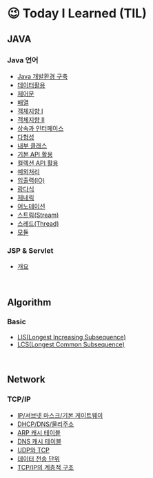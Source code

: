 # &#128521; Today I Learned (TIL) 



## JAVA

### Java 언어

- [Java 개발환경 구축](https://github.com/jngcii/TIL/blob/master/Java/JAVA%20%EC%86%8C%EA%B0%9C%20%EB%B0%8F%20%EA%B0%9C%EB%B0%9C%20%ED%99%98%EA%B2%BD%20%EA%B5%AC%EC%B6%95.m)
- [데이터활용](https://github.com/jngcii/TIL/blob/master/Java/데이터%20활용.md)
- [제어문](https://github.com/jngcii/TIL/blob/master/Java/제어문.md)
- [배열](https://github.com/jngcii/TIL/blob/master/Java/배열.md)
- [객체지향 I](https://github.com/jngcii/TIL/blob/master/Java/객체지향.md)
- [객체지향 II](https://github.com/jngcii/TIL/blob/master/Java/객체지향2.md)
- [상속과 인터페이스](https://github.com/jngcii/TIL/blob/master/Java/상속과%20인터페이스.md)
- [다형성](https://github.com/jngcii/TIL/blob/master/Java/다형성.md)
- [내부 클래스](https://github.com/jngcii/TIL/blob/master/Java/내부%20클래스.md)
- [기본 API 활용](https://github.com/jngcii/TIL/blob/master/Java/%EA%B8%B0%EB%B3%B8API%ED%99%9C%EC%9A%A9.md)
- [컬렉션 API 활용](https://github.com/jngcii/TIL/blob/master/Java/%EC%BB%AC%EB%A0%89%EC%85%98API.md)
- [예외처리](https://github.com/jngcii/TIL/blob/master/Java/%EC%98%88%EC%99%B8%EC%B2%98%EB%A6%AC.md)
- [입출력(IO)](https://github.com/jngcii/TIL/blob/master/Java/%EC%9E%85%EC%B6%9C%EB%A0%A5(IO).md)
- [람다식](https://github.com/jngcii/TIL/blob/master/Java/%EB%9E%8C%EB%8B%A4%EC%8B%9D.md)
- [제네릭](https://github.com/jngcii/TIL/blob/master/Java/%EC%A0%9C%EB%84%A4%EB%A6%AD.md)
- [어노테이션](https://github.com/jngcii/TIL/blob/master/Java/%EC%96%B4%EB%85%B8%ED%85%8C%EC%9D%B4%EC%85%98.md)
- [스트림(Stream)](https://github.com/jngcii/TIL/blob/master/Java/%EC%8A%A4%ED%8A%B8%EB%A6%BC.md)
- [스레드(Thread)](https://github.com/jngcii/TIL/blob/master/Java/%EC%8A%A4%EB%A0%88%EB%93%9C.md)
- [모듈](https://github.com/jngcii/TIL/blob/master/Java/%EB%AA%A8%EB%93%88.md)

### JSP & Servlet

- [개요](https://github.com/jngcii/TIL/blob/master/JSP%26Servlet/00_intro.md)

<br />

## Algorithm

### Basic

- [LIS(Longest Increasing Subsequence)](https://github.com/jngcii/TIL/blob/master/Algorithm/Basic/LIS.py)
- [LCS(Longest Common Subsequence)](https://github.com/jngcii/TIL/blob/master/Algorithm/Basic/LCS.py)


<br />

## Network

### TCP/IP

- [IP/서브넷 마스크/기본 게이트웨이](https://github.com/jngcii/TIL/blob/master/TCP-IP/01_IP_subnet_gateway.md)
- [DHCP/DNS/물리주소](https://github.com/jngcii/TIL/blob/master/TCP-IP/02_DHCP_DNS_MAC.md)
- [ARP 캐시 테이블](https://github.com/jngcii/TIL/blob/master/TCP-IP/03_ARP_cache_table.md)
- [DNS 캐시 테이블](https://github.com/jngcii/TIL/blob/master/TCP-IP/04_DNS_cache_table.md)
- [UDP와 TCP](https://github.com/jngcii/TIL/blob/master/TCP-IP/05_UDP_TCP.md)
- [데이터 전송 단위](https://github.com/jngcii/TIL/blob/master/TCP-IP/06_data_transfer_unit.md)
- [TCP/IP의 계층적 구조](https://github.com/jngcii/TIL/blob/master/TCP-IP/07_section_of_TCP_IP.md)

